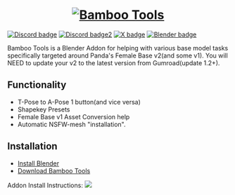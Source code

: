 <a href="https://discord.gg/Xt6mgjK">
  <h1 align="center">
    <picture>
      <source media="(prefers-color-scheme: dark)" srcset="https://i.imgur.com/shUVLah.png">
      <img alt="Bamboo Tools" src="https://i.imgur.com/shUVLah.png">
    </picture>
  </h1>
</a>

[![Discord badge][]][Discord instructions]
[![Discord badge2][]][Discord instructions2]
[![X badge][]][X instructions]
[![Blender badge][]][Blender instructions]

Bamboo Tools is a Blender Addon for helping with various base model tasks specifically 
targeted around Panda's Female Base v2(and some v1). 
You will NEED to update your v2 to the latest version from Gumroad(update 1.2+).

## Functionality

* T-Pose to A-Pose 1 button(and vice versa)
* Shapekey Presets
* Female Base v1 Asset Conversion help
* Automatic NSFW-mesh "installation".

## Installation

* [Install Blender](https://www.blender.org/download/)
* [Download Bamboo Tools](https://github.com/Pandaabear0/Bamboo-Tools)
  
Addon Install Instructions:
![](https://i.imgur.com/Gm5lm01.png)

[Discord instructions]: https://discord.gg/Xt6mgjK
[Discord badge]: https://img.shields.io/discord/756511196919889961?logo=discord&label=Bamboo%20Life
[Discord instructions2]: https://discord.gg/kGmNWCtW9D
[Discord badge2]: https://img.shields.io/discord/998273344715640893?logo=discord&label=Maple's%20Forest
[Blender instructions]: https://www.blender.org/download/
[Blender badge]: https://img.shields.io/badge/Blender%204.0-%23333333?logo=blender

[X instructions]: https://twitter.com/intent/follow?screen_name=PandaabearA
[X badge]: https://img.shields.io/twitter/follow/PandaabearA?style=social&logo=X


